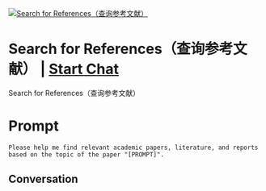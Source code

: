 
[![Search for References（查询参考文献）](https://flow-prompt-covers.s3.us-west-1.amazonaws.com/icon/Impressionist/i8.png)](https://gptcall.net/chat.html?data=%7B%22contact%22%3A%7B%22id%22%3A%225XxJAAqNe2kT1U_Ldvzzy%22%2C%22flow%22%3Atrue%7D%7D)
# Search for References（查询参考文献） | [Start Chat](https://gptcall.net/chat.html?data=%7B%22contact%22%3A%7B%22id%22%3A%225XxJAAqNe2kT1U_Ldvzzy%22%2C%22flow%22%3Atrue%7D%7D)
Search for References（查询参考文献）

# Prompt

```
Please help me find relevant academic papers, literature, and reports based on the topic of the paper "[PROMPT]".
```

## Conversation




